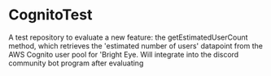 # CognitoTest
 A test repository to evaluate  a new feature: the getEstimatedUserCount method, which retrieves the 'estimated number of users' datapoint from the AWS Cognito user pool for 'Bright Eye. Will integrate into the discord community bot program after evaluating
